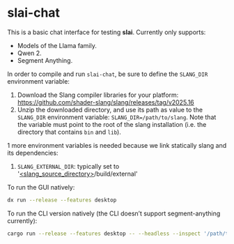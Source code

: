 # slai-chat

This is a basic chat interface for testing **slai**. Currently only supports:

- Models of the Llama family.
- Qwen 2.
- Segment Anything.

In order to compile and run `slai-chat`, be sure to define the `SLANG_DIR` environment variable:

1. Download the Slang compiler libraries for your platform: <https://github.com/shader-slang/slang/releases/tag/v2025.16>
2. Unzip the downloaded directory, and use its path as value to the `SLANG_DIR` environment variable: `SLANG_DIR=/path/to/slang`.
   Note that the variable must point to the root of the slang installation (i.e. the directory that contains `bin` and `lib`).

1 more environment variables is needed because we link statically slang and its dependencies:

1. `SLANG_EXTERNAL_DIR`: typically set to '[<slang_source_directory>](https://github.com/shader-slang/slang)/build/external'

To run the GUI natively:

```bash
dx run --release --features desktop
```

To run the CLI version natively (the CLI doesn’t support segment-anything currently):

```bash
cargo run --release --features desktop -- --headless --inspect '/path/to/model.gguf'
```
